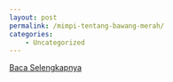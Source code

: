 ```yaml
---
layout: post
permalink: /mimpi-tentang-bawang-merah/
categories:
    - Uncategorized
---
```


[Baca Selengkapnya](/05)